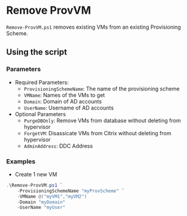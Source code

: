 # Remove ProvVM

`Remove-ProvVM.ps1` removes existing VMs from an existing Provisioning Scheme.

## Using the script

### Parameters

- Required Parameters:
    - `ProvisioningSchemeName`: The name of the provisioning scheme
    - `VMName`: Names of the VMs to get
    - `Domain`: Domain of AD accounts
    - `UserName`: Username of AD accounts
- Optional Parameters
    - `PurgeDBOnly`: Remove VMs from database without deleting from hypervisor
    - `ForgetVM`: Disassicate VMs from Citrix without deleting from hypervisor
    - `AdminAddress`: DDC Address

### Examples

- Create 1 new VM
```powershell
.\Remove-ProvVM.ps1 `
    -ProvisioningSchemeName "myProvScheme" `
    -VMName @("myVM1","myVM2")
    -Domain "myDomain"
    -UserName "myUser"
```